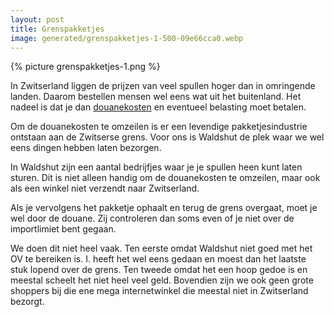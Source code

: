 ```yaml
---
layout: post
title: Grenspakketjes
image: generated/grenspakketjes-1-500-09e66cca0.webp
---
```


{% picture grenspakketjes-1.png %}

In Zwitserland liggen de prijzen van veel spullen hoger dan in omringende landen. Daarom bestellen mensen wel eens wat uit het buitenland. Het nadeel is dat je dan [douanekosten](https://roaldin.ch/douanekosten) en eventueel belasting moet betalen.

Om de douanekosten te omzeilen is er een levendige pakketjesindustrie ontstaan aan de Zwitserse grens. Voor ons is Waldshut de plek waar we wel eens dingen hebben laten bezorgen.

In Waldshut zijn een aantal bedrijfjes waar je je spullen heen kunt laten sturen. Dit is niet alleen handig om de douanekosten te omzeilen, maar ook als een winkel niet verzendt naar Zwitserland.

Als je vervolgens het pakketje ophaalt en terug de grens overgaat, moet je wel door de douane. Zij controleren dan soms even of je niet over de importlimiet bent gegaan.

We doen dit niet heel vaak. Ten eerste omdat Waldshut niet goed met het OV te bereiken is. I. heeft het wel eens gedaan en moest dan het laatste stuk lopend over de grens. Ten tweede omdat het een hoop gedoe is en meestal scheelt het niet heel veel geld. Bovendien zijn we ook geen grote shoppers bij die ene mega internetwinkel die meestal niet in Zwitserland bezorgt.
